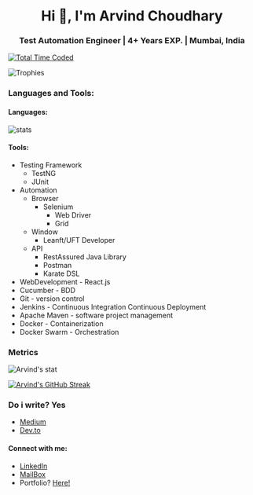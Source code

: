 
<h1 align="center">Hi 👋, I'm Arvind Choudhary  </h1>

<h3 align="center"> Test Automation Engineer | 4+ Years EXP. | Mumbai, India </h3>


<!---Profile view counter          
![views](https://komarev.com/ghpvc/?username=Arvind142&color=blue)
---> 
<!--- Code Time --> 
[![Total Time Coded](https://wakatime.com/badge/user/37a8dbe7-12d0-483c-b5e7-715eec83bc07.svg)](https://wakatime.com/@37a8dbe7-12d0-483c-b5e7-715eec83bc07)
  <!---Trophy Case--->          
![Trophies](https://github-profile-trophy.vercel.app/?username=Arvind142)


### Languages and Tools:
#### Languages:
![stats](https://github-readme-stats.vercel.app/api/top-langs/?username=arvind142&langs_count=8&&show_icons=true&locale=en&layout=compact)

#### Tools:
-   Testing Framework
    -   TestNG
    -   JUnit
-   Automation
    -   Browser
        -   Selenium
            -   Web Driver
            -   Grid
    -   Window
        -   Leanft/UFT Developer
    -   API
        -   RestAssured Java Library
        -   Postman
        -   Karate DSL
-   WebDevelopment
        -   React.js
-   Cucumber - BDD
-   Git - version control
-   Jenkins - Continuous Integration Continuous Deployment
-   Apache Maven - software project management
-   Docker - Containerization
-   Docker Swarm - Orchestration

### Metrics

![Arvind's stat](https://github-readme-stats.vercel.app/api?username=Arvind142&show_icons=true&locale=en&hide=issues,contribs)

[![Arvind's GitHub Streak](http://github-readme-streak-stats.herokuapp.com?user=Arvind142&hide_border=true&date_format=M%20j%5B%2C%20Y%5D)](https://git.io/streak-stats)


### Do i write? Yes
- [Medium](https://bit.ly/3jHafsm)
- [Dev.to](https://bit.ly/3Ee5pfL)


#### Connect with me:
- [LinkedIn](https://bit.ly/37TQA5W)
- [MailBox](mailto:arvindchoudhary142@yahoo.in)
- Portfolio? [Here!](https://bit.ly/3M2QmrS)
